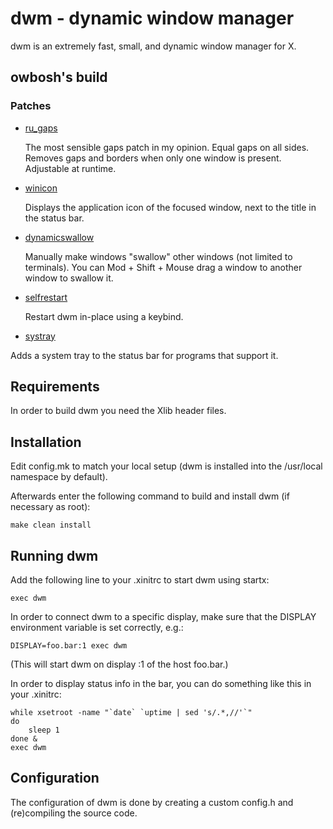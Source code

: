 # dwm - dynamic window manager
dwm is an extremely fast, small, and dynamic window manager for X.

## owbosh's build
### Patches
- [ru_gaps](https://dwm.suckless.org/patches/ru_gaps/)

    The most sensible gaps patch in my opinion. Equal gaps on all sides. Removes gaps and borders when only one window is present. Adjustable at runtime.
- [winicon](https://dwm.suckless.org/patches/winicon/)

    Displays the application icon of the focused window, next to the title in the status bar.
- [dynamicswallow](https://dwm.suckless.org/patches/dynamicswallow/)

    Manually make windows "swallow" other windows (not limited to terminals). You can Mod + Shift + Mouse drag a window to another window to swallow it.
- [selfrestart](https://dwm.suckless.org/patches/selfrestart/)

    Restart dwm in-place using a keybind.
- [systray](https://dwm.suckless.org/patches/systray/)

Adds a system tray to the status bar for programs that support it.

## Requirements
In order to build dwm you need the Xlib header files.

## Installation
Edit config.mk to match your local setup (dwm is installed into
the /usr/local namespace by default).

Afterwards enter the following command to build and install dwm (if
necessary as root):

    make clean install

## Running dwm
Add the following line to your .xinitrc to start dwm using startx:

    exec dwm

In order to connect dwm to a specific display, make sure that
the DISPLAY environment variable is set correctly, e.g.:

    DISPLAY=foo.bar:1 exec dwm

(This will start dwm on display :1 of the host foo.bar.)

In order to display status info in the bar, you can do something
like this in your .xinitrc:

    while xsetroot -name "`date` `uptime | sed 's/.*,//'`"
    do
    	sleep 1
    done &
    exec dwm

## Configuration
The configuration of dwm is done by creating a custom config.h
and (re)compiling the source code.
